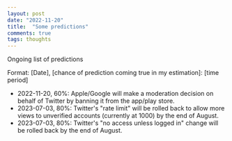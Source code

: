 ```yaml
---
layout: post
date: "2022-11-20"
title:  "Some predictions"
comments: true
tags: thoughts
---
```


Ongoing list of predictions

Format: [Date], [chance of prediction coming true in my estimation]: [time period]

- 2022-11-20, 60%: Apple/Google will make a moderation decision on behalf of Twitter by banning it from the app/play store.
- 2023-07-03, 80%: Twitter's "rate limit" will be rolled back to allow more views to unverified accounts (currently at 1000) by the end of August.
- 2023-07-03, 80%: Twitter's "no access unless logged in" change will be rolled back by the end of August.

